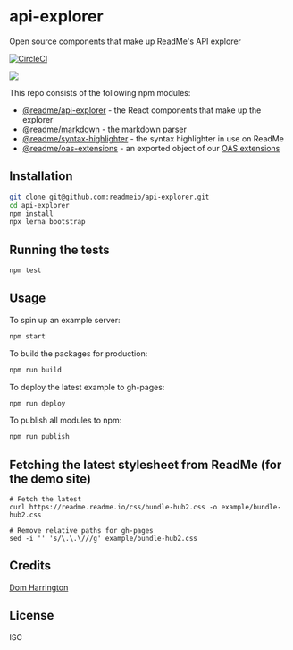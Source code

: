 # api-explorer

Open source components that make up ReadMe's API explorer

[![CircleCI](https://circleci.com/gh/readmeio/api-explorer.svg?style=svg&circle-token=2a91256819c6da2e388896859d4f7fbb34ec9d84)](https://circleci.com/gh/readmeio/api-explorer)

[![](https://d3vv6lp55qjaqc.cloudfront.net/items/1M3C3j0I0s0j3T362344/Untitled-2.png)](https://readme.io)

This repo consists of the following npm modules:

- [@readme/api-explorer](https://www.npmjs.com/package/@readme/api-explorer) - the React components that make up the explorer
- [@readme/markdown](https://www.npmjs.com/package/@readme/markdown) - the markdown parser
- [@readme/syntax-highlighter](https://www.npmjs.com/package/@readme/syntax-highlighter) - the syntax highlighter in use on ReadMe
- [@readme/oas-extensions](https://www.npmjs.com/package/@readme/oas-extensions) - an exported object of our [OAS extensions](https://readme.readme.io/v2.0/docs/swagger-extensions)

## Installation

```sh
git clone git@github.com:readmeio/api-explorer.git
cd api-explorer
npm install
npx lerna bootstrap
```

## Running the tests

```sh
npm test
```

## Usage

To spin up an example server:

```sh
npm start
```

To build the packages for production:

```sh
npm run build
```

To deploy the latest example to gh-pages:

```sh
npm run deploy
```

To publish all modules to npm:

```sh
npm run publish
```

## Fetching the latest stylesheet from ReadMe (for the demo site)
```
# Fetch the latest
curl https://readme.readme.io/css/bundle-hub2.css -o example/bundle-hub2.css

# Remove relative paths for gh-pages
sed -i '' 's/\.\.\///g' example/bundle-hub2.css
```

## Credits
[Dom Harrington](https://github.com/domharrington)

## License

ISC
